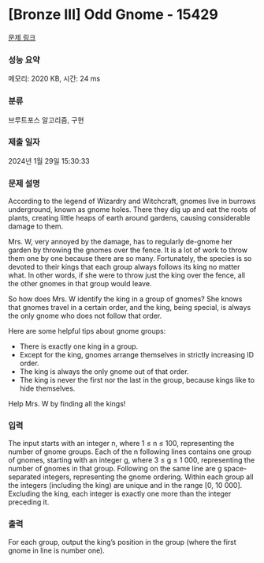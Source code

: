 # [Bronze III] Odd Gnome - 15429 

[문제 링크](https://www.acmicpc.net/problem/15429) 

### 성능 요약

메모리: 2020 KB, 시간: 24 ms

### 분류

브루트포스 알고리즘, 구현

### 제출 일자

2024년 1월 29일 15:30:33

### 문제 설명

<p>According to the legend of Wizardry and Witchcraft, gnomes live in burrows underground, known as gnome holes. There they dig up and eat the roots of plants, creating little heaps of earth around gardens, causing considerable damage to them.</p>

<p>Mrs. W, very annoyed by the damage, has to regularly de-gnome her garden by throwing the gnomes over the fence. It is a lot of work to throw them one by one because there are so many. Fortunately, the species is so devoted to their kings that each group always follows its king no matter what. In other words, if she were to throw just the king over the fence, all the other gnomes in that group would leave.</p>

<p>So how does Mrs. W identify the king in a group of gnomes? She knows that gnomes travel in a certain order, and the king, being special, is always the only gnome who does not follow that order.</p>

<p>Here are some helpful tips about gnome groups:</p>

<ul>
	<li>There is exactly one king in a group.</li>
	<li>Except for the king, gnomes arrange themselves in strictly increasing ID order.</li>
	<li>The king is always the only gnome out of that order.</li>
	<li>The king is never the first nor the last in the group, because kings like to hide themselves.</li>
</ul>

<p>Help Mrs. W by finding all the kings!</p>

### 입력 

 <p>The input starts with an integer n, where 1 ≤ n ≤ 100, representing the number of gnome groups. Each of the n following lines contains one group of gnomes, starting with an integer g, where 3 ≤ g ≤ 1 000, representing the number of gnomes in that group. Following on the same line are g space-separated integers, representing the gnome ordering. Within each group all the integers (including the king) are unique and in the range [0, 10 000]. Excluding the king, each integer is exactly one more than the integer preceding it.</p>

### 출력 

 <p>For each group, output the king’s position in the group (where the first gnome in line is number one).</p>

